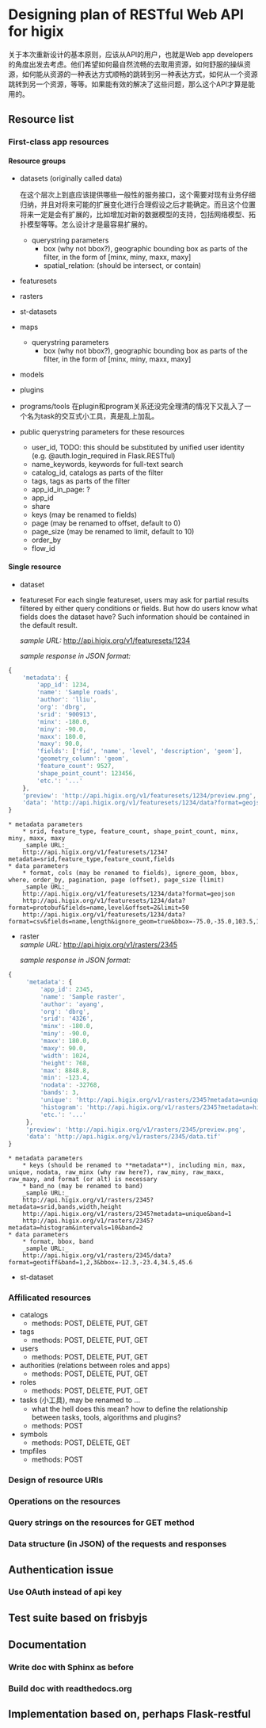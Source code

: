 # Designing plan of RESTful Web API for higix

关于本次重新设计的基本原则，应该从API的用户，也就是Web app developers的角度出发去考虑。他们希望如何最自然流畅的去取用资源，如何舒服的操纵资源，如何能从资源的一种表达方式顺畅的跳转到另一种表达方式，如何从一个资源跳转到另一个资源，等等。如果能有效的解决了这些问题，那么这个API才算是能用的。

## Resource list

### First-class app resources 

#### Resource groups

* datasets (originally called data)

    在这个层次上到底应该提供哪些一般性的服务接口，这个需要对现有业务仔细归纳，并且对将来可能的扩展变化进行合理假设之后才能确定。而且这个位置将来一定是会有扩展的，比如增加对新的数据模型的支持，包括网络模型、拓扑模型等等。怎么设计才是最容易扩展的。
    * querystring parameters
		* box (why not bbox?), geographic bounding box as parts of the filter, in the form of [minx, miny, maxx, maxy]
		* spatial_relation: (should be intersect, or contain)
* featuresets
* rasters
* st-datasets
* maps
	* querystring parameters
		* box (why not bbox?), geographic bounding box as parts of the filter, in the form of [minx, miny, maxx, maxy]
* models
* plugins
* programs/tools
    在plugin和program关系还没完全理清的情况下又乱入了一个名为task的交互式小工具，真是乱上加乱。

* public querystring parameters for these resources
	* user_id, TODO: this should be substituted by unified user identity (e.g. @auth.login_required in Flask.RESTful)
	* name_keywords, keywords for full-text search
	* catalog_id, catalogs as parts of the filter
	* tags, tags as parts of the filter
	* app_id_in_page: ?
	* app_id
	* share
	* keys (may be renamed to fields)
	* page (may be renamed to offset, default to 0)
	* page_size (may be renamed to limit, default to 10)
	* order_by
	* flow_id
	
#### Single resource

* dataset  
    
* featureset
    For each single featureset, users may ask for partial results filtered by either query conditions or fields. But how do users know what fields does the dataset have? Such information should be contained in the default result.

	_sample URL:_
	http://api.higix.org/v1/featuresets/1234
	
    _sample response in JSON format:_
    		    
```javascript
{
    'metadata': {
        'app_id': 1234,
        'name': 'Sample roads',
        'author': 'lliu',
        'org': 'dbrg',
        'srid': '900913',
        'minx': -180.0,
        'miny': -90.0,
        'maxx': 180.0,
        'maxy': 90.0,
        'fields': ['fid', 'name', 'level', 'description', 'geom'],
        'geometry_column': 'geom',
        'feature_count': 9527,
		'shape_point_count': 123456,
        'etc.': '...'
    },
    'preview': 'http://api.higix.org/v1/featuresets/1234/preview.png',
    'data': 'http://api.higix.org/v1/featuresets/1234/data?format=geojson'
}
```  
    * metadata parameters
		* srid, feature_type, feature_count, shape_point_count, minx, miny, maxx, maxy
		_sample URL:_
		http://api.higix.org/v1/featuresets/1234?metadata=srid,feature_type,feature_count,fields
	* data parameters
	    * format, cols (may be renamed to fields), ignore_geom, bbox, where, order_by, pagination, page (offset), page_size (limit)
	    _sample URL:_  
		http://api.higix.org/v1/featuresets/1234/data?format=geojson
		http://api.higix.org/v1/featuresets/1234/data?format=protobuf&fields=name,level&offset=2&limit=50
		http://api.higix.org/v1/featuresets/1234/data?format=csv&fields=name,length&ignore_geom=true&bbox=-75.0,-35.0,103.5,15.4&pagination=false

* raster  
    _sample URL:_
	http://api.higix.org/v1/rasters/2345  
	
	_sample response in JSON format:_

```javascript
{
     'metadata': {
         'app_id': 2345,
         'name': 'Sample raster',
         'author': 'ayang',
         'org': 'dbrg',
         'srid': '4326',
         'minx': -180.0,
         'miny': -90.0,
         'maxx': 180.0,
         'maxy': 90.0,
         'width': 1024,
         'height': 768,
         'max': 8848.8,
         'min': -123.4,
         'nodata': -32768,
         'bands': 3,
         'unique': 'http://api.higix.org/v1/rasters/2345?metadata=unique_values',
         'histogram': 'http://api.higix.org/v1/rasters/2345?metadata=histogram',
         'etc.': '...'
     },
     'preview': 'http://api.higix.org/v1/rasters/2345/preview.png',
     'data': 'http://api.higix.org/v1/rasters/2345/data.tif'
}
```
	* metadata parameters
		* keys (should be renamed to **metadata**), including min, max, unique, nodata, raw_minx (why raw here?), raw_miny, raw_maxx, raw_maxy, and format (or alt) is necessary
		* band_no (may be renamed to band)
		_sample URL:_
		http://api.higix.org/v1/rasters/2345?metadata=srid,bands,width,height
		http://api.higix.org/v1/rasters/2345?metadata=unique&band=1
		http://api.higix.org/v1/rasters/2345?metadata=histogram&intervals=10&band=2
	* data parameters
	    * format, bbox, band
		_sample URL:_
		http://api.higix.org/v1/rasters/2345/data?format=geotiff&band=1,2,3&bbox=-12.3,-23.4,34.5,45.6
		 
 
* st-dataset


### Affilicated resources

* catalogs
	* methods: POST, DELETE, PUT, GET
* tags
	* methods: POST, DELETE, PUT, GET
* users
	* methods: POST, DELETE, PUT, GET
* authorities (relations between roles and apps)
	* methods: POST, DELETE, PUT, GET
* roles
	* methods: POST, DELETE, PUT, GET
* tasks (小工具), may be renamed to ...
	* what the hell does this mean? how to define the relationship between tasks, tools, algorithms and plugins?
	* methods: POST
* symbols
	* methods: POST, DELETE, GET
* tmpfiles
	* methods: POST


### Design of resource URIs

### Operations on the resources

### Query strings on the resources for GET method

### Data structure (in JSON) of the requests and responses

## Authentication issue

### Use OAuth instead of api key

## Test suite based on frisbyjs

## Documentation

### Write doc with Sphinx as before

### Build doc with readthedocs.org

## Implementation based on, perhaps Flask-restful
